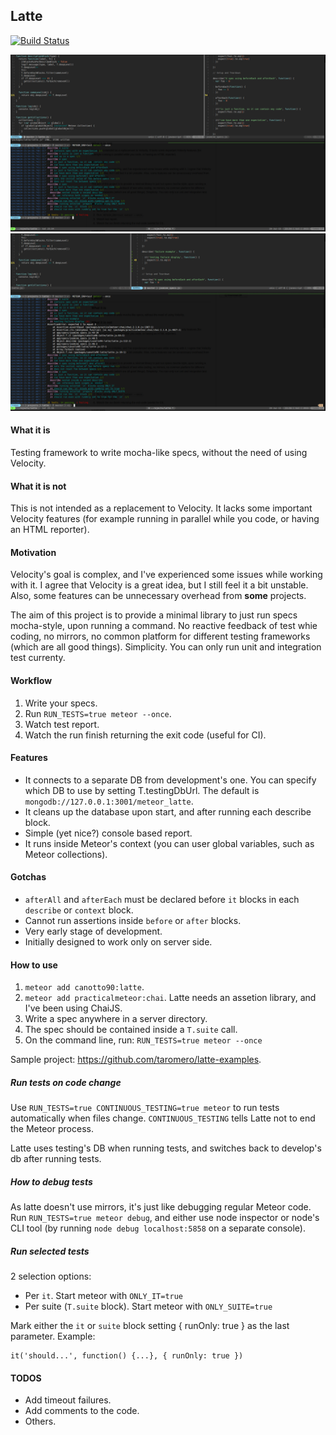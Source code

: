 ## Latte

[![Build Status](https://travis-ci.org/taromero/latte.svg?branch=master)](https://travis-ci.org/taromero/latte)

![](https://raw.githubusercontent.com/taromero/latte/master/readme_images/latte.png)
![](https://raw.githubusercontent.com/taromero/latte/master/readme_images/latte_failure_example.png)

#### What it is

Testing framework to write mocha-like specs, without the need of using Velocity.

#### What it is not

This is not intended as a replacement to Velocity. It lacks some important Velocity features (for example running in parallel while you code, or having an HTML reporter).

#### Motivation

Velocity's goal is complex, and I've experienced some issues while working with it. I agree that Velocity is a great idea, but I still feel it a bit unstable. Also, some features can be unnecessary overhead from **some** projects.

The aim of this project is to provide a minimal library to just run specs mocha-style, upon running a command. No reactive feedback of test whie coding, no mirrors, no common platform for different testing frameworks (which are all good things). Simplicity. You can only run unit and integration test currenty.

#### Workflow

1. Write your specs.
2. Run `RUN_TESTS=true meteor --once`.
3. Watch test report.
4. Watch the run finish returning the exit code (useful for CI).

#### Features

- It connects to a separate DB from development's one. You can specify which DB to use by setting T.testingDbUrl. The default is `mongodb://127.0.0.1:3001/meteor_latte`.
- It cleans up the database upon start, and after running each describe block.
- Simple (yet nice?) console based report.
- It runs inside Meteor's context (you can user global variables, such as Meteor collections).

#### Gotchas

- `afterAll` and `afterEach` must be declared before `it` blocks in each `describe` or `context` block.
- Cannot run assertions inside `before` or `after` blocks.
- Very early stage of development.
- Initially designed to work only on server side.

#### How to use

1. `meteor add canotto90:latte`.
2. `meteor add practicalmeteor:chai`. Latte needs an assetion library, and I've been using ChaiJS.
2. Write a spec anywhere in a server directory.
3. The spec should be contained inside a `T.suite` call.
5. On the command line, run: `RUN_TESTS=true meteor --once`

Sample project: https://github.com/taromero/latte-examples.

##### Run tests on code change

Use `RUN_TESTS=true CONTINUOUS_TESTING=true meteor` to run tests automatically when files change. `CONTINUOUS_TESTING` tells Latte not to end the Meteor process.

Latte uses testing's DB when running tests, and switches back to develop's db after running tests.

##### How to debug tests

As latte doesn't use mirrors, it's just like debugging regular Meteor code. Run `RUN_TESTS=true meteor debug`, and either use node inspector or node's CLI tool (by running `node debug localhost:5858` on a separate console).

##### Run selected tests

2 selection options:

- Per `it`. Start meteor with `ONLY_IT=true`
- Per suite (`T.suite` block). Start meteor with `ONLY_SUITE=true`

Mark either the `it` or `suite` block setting { runOnly: true } as the last parameter. Example:

```
it('should...', function() {...}, { runOnly: true })
```

#### TODOS

- Add timeout failures.
- Add comments to the code.
- Others.

